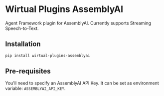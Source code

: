 # Wirtual Plugins AssemblyAI

Agent Framework plugin for AssemblyAI. Currently supports Streaming Speech-to-Text.

## Installation

```bash
pip install wirtual-plugins-assemblyai
```

## Pre-requisites

You'll need to specify an AssemblyAI API Key. It can be set as environment variable: `ASSEMBLYAI_API_KEY`.
